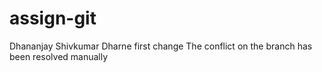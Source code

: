# assign-git
Dhananjay Shivkumar Dharne
first change
The conflict on the branch has been resolved manually
